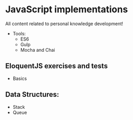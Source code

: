 # JavaScript implementations
All content related to personal knowledge development!

* Tools:
   * ES6
   * Gulp
   * Mocha and Chai
   
## EloquentJS exercises and tests
* Basics

   
## Data Structures:
* Stack
* Queue
